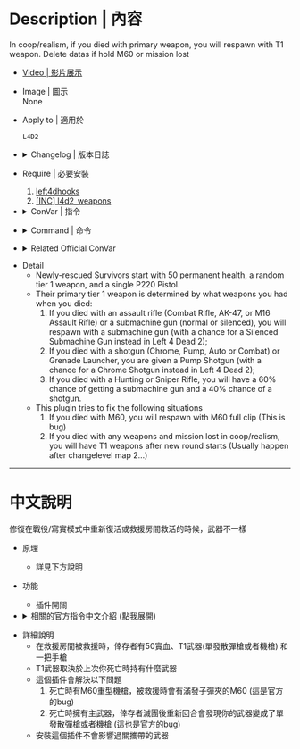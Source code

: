 # Description | 內容
In coop/realism, if you died with primary weapon, you will respawn with T1 weapon. Delete datas if hold M60 or mission lost

* [Video | 影片展示](https://youtu.be/AbfjBeQmpd8)

* Image | 圖示
<br/>None

* Apply to | 適用於
    ```
    L4D2
    ```

* <details><summary>Changelog | 版本日誌</summary>

    * v1.1 (2023-1-12)
	    * Fixed player respawns with only pistol

    * v1.0 (2022-12-12)
        * Initial Release
</details>

* Require | 必要安裝
	1. [left4dhooks](https://forums.alliedmods.net/showthread.php?t=321696)
	2. [[INC] l4d2_weapons](https://github.com/fbef0102/Game-Private_Plugin/blob/main/left4dead2/scripting/include/l4d2_weapons.inc)

* <details><summary>ConVar | 指令</summary>

	* cfg\sourcemod\l4d_death_weapon_respawn_fix
		```php
        // 0=Plugin off, 1=Plugin on.
        l4d_death_weapon_respawn_fix_enable "1"
		```
</details>

* <details><summary>Command | 命令</summary>
    
   None
</details>

* <details><summary>Related Official ConVar</summary>

	* write down the follong cvars in cfg/server.cfg
		```php
        // Newly-rescued Survivors start with weapons 0: Just a pistol, 1: Downgrade of last primary weapon, 2: Last primary weapon.
        sm_cvar survivor_respawn_with_guns 1
		```
</details>

* Detail
    * Newly-rescued Survivors start with 50 permanent health, a random tier 1 weapon, and a single P220 Pistol. 
    * Their primary tier 1 weapon is determined by what weapons you had when you died:
        1. If you died with an assault rifle (Combat Rifle, AK-47, or M16 Assault Rifle) or a submachine gun (normal or silenced), you will respawn with a submachine gun (with a chance for a Silenced Submachine Gun instead in Left 4 Dead 2);
        2. If you died with a shotgun (Chrome, Pump, Auto or Combat) or Grenade Launcher, you are given a Pump Shotgun (with a chance for a Chrome Shotgun instead in Left 4 Dead 2);
        3. If you died with a Hunting or Sniper Rifle, you will have a 60% chance of getting a submachine gun and a 40% chance of a shotgun.
    * This plugin tries to fix the following situations
        1. If you died with M60, you will respawn with M60 full clip (This is bug)
        2. If you died with any weapons and mission lost in coop/realism, you will have T1 weapons after new round starts (Usually happen after changelevel map 2...)

- - - -
# 中文說明
修復在戰役/寫實模式中重新復活或救援房間救活的時候，武器不一樣

* 原理
    * 詳見下方說明

* 功能
    * 插件開關

* <details><summary>相關的官方指令中文介紹 (點我展開)</summary>

	* 以下指令寫入文件 cfg/server.cfg，可自行調整
		```php
        // 在救援房間被救援時的起始武器 0: 手槍, 1: 上次死亡時主武器降成T1武器 (單發散彈槍或者機槍), 2: 上次死亡時主武器.
        sm_cvar survivor_respawn_with_guns 1
		```
</details>

* 詳細說明
    * 在救援房間被救援時，倖存者有50實血、T1武器(單發散彈槍或者機槍) 和一把手槍
    * T1武器取決於上次你死亡時持有什麼武器
    * 這個插件會解決以下問題
        1. 死亡時有M60重型機槍，被救援時會有滿發子彈夾的M60 (這是官方的bug)
        2. 死亡時擁有主武器，倖存者滅團後重新回合會發現你的武器變成了單發散彈槍或者機槍 (這也是官方的bug)
    * 安裝這個插件不會影響過關攜帶的武器
